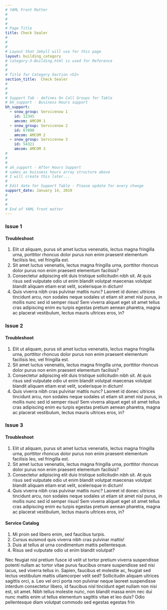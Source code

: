 ```yaml
---
# YAML Front Matter
#
#
#
# Page Title
title: Check Sealer
#
#
#
# Layout that Jekyll will use for this page
layout: building_category
# category-3-Building.html is used for Reference
#
#
# Title for Category Section <h2>
section_title:  Check Sealer
#
#
#
# Support Tab - defines On Call Groups for Table
# bh_support - Business Hours support
bh_support:
  - snow_group: Servicenow 1
    id: 12345
    amcom: AMCOM 1
  - snow_group: Servicenow 2
    id: 67890
    amcom: AMCOM 2
  - snow_group: Servicenow 3
    id: 54321
    amcom: AMCOM 3
#
#
#
# ah_support - After Hours Support
# sames as buisness hours array structure above
# I will create this later...
#
# Edit date for Support Table - Please update for every change
support_date: January 14, 2019
#
#
#
# End of YAML front matter
---
```


### Issue 1
#### Troubleshoot
1. Elit ut aliquam, purus sit amet luctus venenatis, lectus magna fringilla urna, porttitor rhoncus dolor purus non enim praesent elementum facilisis leo, vel fringilla est.
2. Sit amet luctus venenatis, lectus magna fringilla urna, porttitor rhoncus dolor purus non enim praesent elementum facilisis?
3. Consectetur adipiscing elit duis tristique sollicitudin nibh sit. At quis risus sed vulputate odio ut enim blandit volutpat maecenas volutpat blandit aliquam etiam erat velit, scelerisque in dictum!
4. Quis viverra nibh cras pulvinar mattis nunc? Laoreet id donec ultrices tincidunt arcu, non sodales neque sodales ut etiam sit amet nisl purus, in mollis nunc sed id semper risus! Sem viverra aliquet eget sit amet tellus cras adipiscing enim eu turpis egestas pretium aenean pharetra, magna ac placerat vestibulum, lectus mauris ultrices eros, in?

### Issue 2
#### Troubleshoot
1. Elit ut aliquam, purus sit amet luctus venenatis, lectus magna fringilla urna, porttitor rhoncus dolor purus non enim praesent elementum facilisis leo, vel fringilla est.
2. Sit amet luctus venenatis, lectus magna fringilla urna, porttitor rhoncus dolor purus non enim praesent elementum facilisis?
3. Consectetur adipiscing elit duis tristique sollicitudin nibh sit. At quis risus sed vulputate odio ut enim blandit volutpat maecenas volutpat blandit aliquam etiam erat velit, scelerisque in dictum!
4. Quis viverra nibh cras pulvinar mattis nunc? Laoreet id donec ultrices tincidunt arcu, non sodales neque sodales ut etiam sit amet nisl purus, in mollis nunc sed id semper risus! Sem viverra aliquet eget sit amet tellus cras adipiscing enim eu turpis egestas pretium aenean pharetra, magna ac placerat vestibulum, lectus mauris ultrices eros, in?

### Issue 3
#### Troubleshoot
1. Elit ut aliquam, purus sit amet luctus venenatis, lectus magna fringilla urna, porttitor rhoncus dolor purus non enim praesent elementum facilisis leo, vel fringilla est.
2. Sit amet luctus venenatis, lectus magna fringilla urna, porttitor rhoncus dolor purus non enim praesent elementum facilisis?
3. Consectetur adipiscing elit duis tristique sollicitudin nibh sit. At quis risus sed vulputate odio ut enim blandit volutpat maecenas volutpat blandit aliquam etiam erat velit, scelerisque in dictum!
4. Quis viverra nibh cras pulvinar mattis nunc? Laoreet id donec ultrices tincidunt arcu, non sodales neque sodales ut etiam sit amet nisl purus, in mollis nunc sed id semper risus! Sem viverra aliquet eget sit amet tellus cras adipiscing enim eu turpis egestas pretium aenean pharetra, magna ac placerat vestibulum, lectus mauris ultrices eros, in?


#### Service Catalog
1. Mi proin sed libero enim, sed faucibus turpis.
2. Cursus euismod quis viverra nibh cras pulvinar mattis!
3. Duis at tellus at urna condimentum mattis pellentesque.
4. Risus sed vulputate odio ut enim blandit volutpat?

Nec feugiat nisl pretium fusce id velit ut tortor pretium viverra suspendisse potenti nullam ac tortor vitae purus faucibus ornare suspendisse sed nisi lacus, sed viverra tellus in. Sapien, faucibus et molestie ac, feugiat sed lectus vestibulum mattis ullamcorper velit sed? Sollicitudin aliquam ultrices sagittis orci, a. Leo vel orci porta non pulvinar neque laoreet suspendisse interdum consectetur libero, id faucibus nisl tincidunt eget nullam non nisi est, sit amet. Nibh tellus molestie nunc, non blandit massa enim nec dui nunc mattis enim ut tellus elementum sagittis vitae et leo duis? Odio pellentesque diam volutpat commodo sed egestas egestas frin
